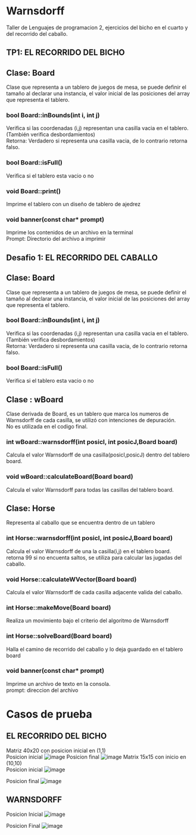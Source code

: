 # Warnsdorff
Taller de Lenguajes de programacion 2, ejercicios del bicho en el cuarto y del recorrido del caballo.
## TP1: EL RECORRIDO DEL BICHO
## Clase: Board
Clase que representa a un tablero de juegos de mesa, se puede definir el tamaño al declarar una instancia, el valor inicial de las posiciones del array que representa el tablero.

### bool Board::inBounds(int i, int j)
Verifica si las coordenadas (i,j) representan una casilla vacia en el tablero.(También verifica desbordamientos) <br />
Retorna: Verdadero si representa una casilla vacia, de lo contrario retorna falso.
### bool Board::isFull()
  Verifica si el tablero esta vacio o no
### void Board::print()
Imprime el tablero con un diseño de tablero de ajedrez
### void banner(const char* prompt)
Imprime los contenidos de un archivo en la terminal <br />
Prompt: Directorio del archivo a imprimir
## Desafio 1: EL RECORRIDO DEL CABALLO
## Clase: Board
Clase que representa a un tablero de juegos de mesa, se puede definir el tamaño al declarar una instancia, el valor inicial de las posiciones del array que representa el tablero.
### bool Board::inBounds(int i, int j)
Verifica si las coordenadas (i,j) representan una casilla vacia en el tablero.(También verifica desbordamientos) <br />
Retorna: Verdadero si representa una casilla vacia, de lo contrario retorna falso.
### bool Board::isFull()
  Verifica si el tablero esta vacio o no
## Clase : wBoard
Clase derivada de Board, es un tablero que marca los numeros de Warnsdorff de cada casilla, se utilizó con intenciones de depuración. <br />
No es utilizada en el codigo final.
### int wBoard::warnsdorff(int posicI, int posicJ,Board board)
Calcula el valor Warnsdorff de una casilla(posicI,posicJ) dentro del tablero board. 
### void wBoard::calculateBoard(Board board)
Calcula el valor Warnsdorff para todas las casillas del tablero board.
## Clase: Horse
Representa al caballo que se encuentra dentro de un tablero
### int Horse::warnsdorff(int posicI, int posicJ,Board board)
Calcula el valor Warnsdorff de una la casilla(i,j) en el tablero board. <br />
retorna 99 si no encuenta saltos, se utiliza para calcular las jugadas del caballo.
### void Horse::calculateWVector(Board board)
Calcula el valor Warnsdorff de cada casilla adjacente valida del caballo.

### int Horse::makeMove(Board board)
Realiza un movimiento bajo el criterio del algoritmo de Warnsdorff
### int Horse::solveBoard(Board board)
Halla el camino de recorrido del caballo y lo deja guardado en el tablero board
### void banner(const char* prompt)
Imprime un archivo de texto en la consola. <br />
prompt: direccion del archivo

# Casos de prueba
## EL RECORRIDO DEL BICHO
Matriz 40x20 con posicion inicial en (1,1) <br />
Posicion inicial
![image](https://user-images.githubusercontent.com/67608871/160844468-a6df7361-dfd6-4ccc-9875-5cca36581fec.png)
Posicion final
![image](https://user-images.githubusercontent.com/67608871/160845268-e2d883ed-0267-463f-a5b2-a42e0ce008db.png)
Matrix 15x15 con inicio en (10,10) <br />
Posicion inicial
![image](https://user-images.githubusercontent.com/67608871/160853599-6abc081a-23f9-45a2-9a31-b53655f3013e.png)

Posicion final
![image](https://user-images.githubusercontent.com/67608871/160852416-09e91061-6541-4904-8158-14f61d432af6.png)
## WARNSDORFF
Posicion Inicial
![image](https://user-images.githubusercontent.com/67608871/160856621-d52914f3-2967-44db-9729-465dc841972a.png)

Posicion Final
![image](https://user-images.githubusercontent.com/67608871/160857415-1f20f6d3-de72-4239-83a1-c55f8911c16b.png)


